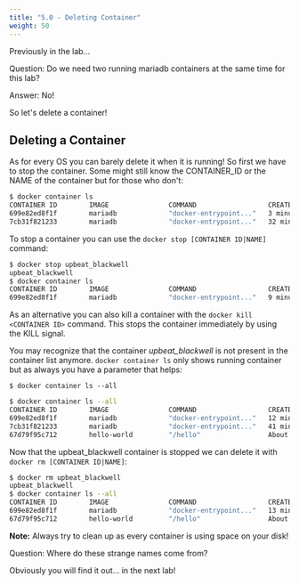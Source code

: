 ```yaml
---
title: "5.0 - Deleting Container"
weight: 50
---
```


Previously in the lab...

Question: Do we need two running mariadb containers at the same time for this lab?

Answer: No!

So let's delete a container!

## Deleting a Container

As for every OS you can barely delete it when it is running!
So first we have to stop the container. Some might still know the CONTAINER_ID or the NAME of the container but for those who don't:

```bash
$ docker container ls
CONTAINER ID        IMAGE               COMMAND                  CREATED             STATUS              PORTS               NAMES
699e82ed8f1f        mariadb             "docker-entrypoint..."   3 minutes ago       Up 3 minutes        3306/tcp            jolly_bardeen
7cb31f821233        mariadb             "docker-entrypoint..."   32 minutes ago      Up 32 minutes       3306/tcp            upbeat_blackwell
```

To stop a container you can use the `docker stop [CONTAINER ID|NAME]` command:

```bash
$ docker stop upbeat_blackwell
upbeat_blackwell
$ docker container ls
CONTAINER ID        IMAGE               COMMAND                  CREATED             STATUS              PORTS               NAMES
699e82ed8f1f        mariadb             "docker-entrypoint..."   9 minutes ago       Up 9 minutes        3306/tcp            jolly_bardeen
```

As an alternative you can also kill a container with the `docker kill <CONTAINER ID>` command. This stops the container immediately by using the KILL signal.

You may recognize that the container *upbeat_blackwell* is not present in the container list anymore. `docker container ls` only shows running container but as always you have a parameter that helps:

`$ docker container ls --all`

```bash
$ docker container ls --all
CONTAINER ID        IMAGE               COMMAND                  CREATED             STATUS                         PORTS               NAMES
699e82ed8f1f        mariadb             "docker-entrypoint..."   12 minutes ago      Up 12 minutes                  3306/tcp            jolly_bardeen
7cb31f821233        mariadb             "docker-entrypoint..."   41 minutes ago      Exited (0) 2 minutes ago                           upbeat_blackwell
67d79f95c712        hello-world         "/hello"                 About an hour ago   Exited (0) About an hour ago                       upbeat_boyd
```

Now that the upbeat_blackwell container is stopped we can delete it with `docker rm [CONTAINER ID|NAME]`:

```bash
$ docker rm upbeat_blackwell
upbeat_blackwell
$ docker container ls --all
CONTAINER ID        IMAGE               COMMAND                  CREATED             STATUS                         PORTS               NAMES
699e82ed8f1f        mariadb             "docker-entrypoint..."   13 minutes ago      Up 13 minutes                  3306/tcp            jolly_bardeen
67d79f95c712        hello-world         "/hello"                 About an hour ago   Exited (0) About an hour ago                       upbeat_boyd
```

**Note:** Always try to clean up as every container is using space on your disk!

Question: Where do these strange names come from?

Obviously you will find it out... in the next lab!
